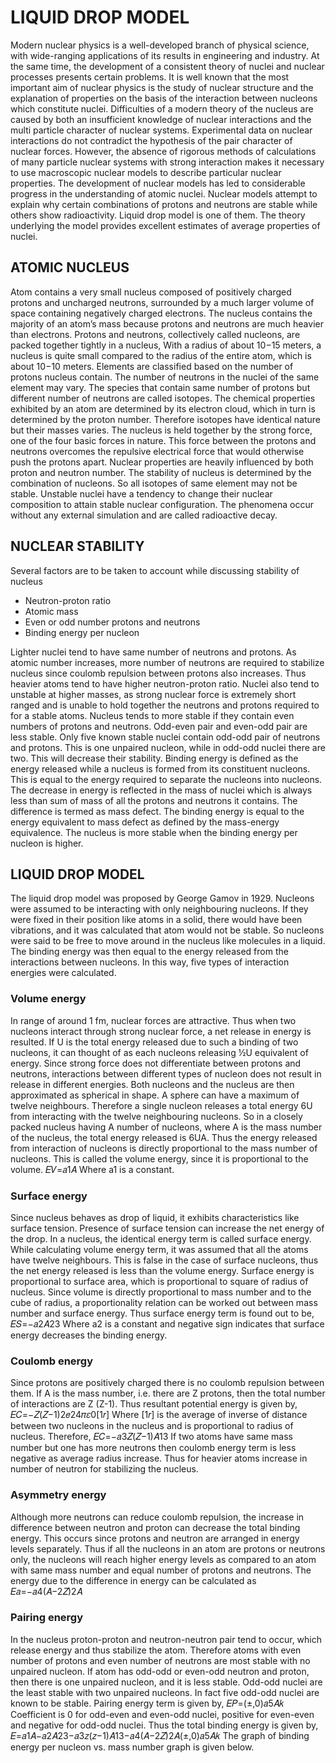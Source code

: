 # LIQUID DROP MODEL
Modern nuclear physics is a well-developed branch of physical science, with wide-ranging applications of its results in engineering and industry. At the same time, the development of a consistent theory of nuclei and nuclear processes presents certain problems. 
It is well known that the most important aim of nuclear physics is the study of nuclear structure and the explanation of properties on the basis of the interaction between nucleons which constitute nuclei. Difficulties of a modern theory of the nucleus are caused by both an insufficient knowledge of nuclear interactions and the multi particle character of nuclear systems.
Experimental data on nuclear interactions do not contradict the hypothesis of the pair character of nuclear forces. However, the absence of rigorous methods of calculations of many particle nuclear systems with strong interaction makes it necessary to use macroscopic nuclear models to describe particular nuclear properties. The development of nuclear models has led to considerable progress in the understanding of atomic nuclei. 
Nuclear models attempt to explain why certain combinations of protons and neutrons are stable while others show radioactivity. Liquid drop model is one of them. The theory underlying the model provides excellent estimates of average properties of nuclei.

## ATOMIC NUCLEUS
Atom contains a very small nucleus composed of positively charged protons and uncharged neutrons, surrounded by a much larger volume of space containing negatively charged electrons. The nucleus contains the majority of an atom’s mass because protons and neutrons are much heavier than electrons. Protons and neutrons, collectively called nucleons, are packed together tightly in a nucleus, With a radius of about 10−15 meters, a nucleus is quite small compared to the radius of the entire atom, which is about 10−10 meters. 
Elements are classified based on the number of protons nucleus contain. The number of neutrons in the nuclei of the same element may vary. The species that contain same number of protons but different number of neutrons are called isotopes. The chemical properties exhibited by an atom are determined by its electron cloud, which in turn is determined by the proton number. Therefore isotopes have identical nature but their masses varies. 
The nucleus is held together by the strong force, one of the four basic forces in nature. This force between the protons and neutrons overcomes the repulsive electrical force that would otherwise push the protons apart.
Nuclear properties are heavily influenced by both proton and neutron number. The stability of nucleus is determined by the combination of nucleons. So all isotopes of same element may not be stable. Unstable nuclei have a tendency to change their nuclear composition to attain stable nuclear configuration. The phenomena occur without any external simulation and are called radioactive decay.

## NUCLEAR STABILITY 
Several factors are to be taken to account while discussing stability of nucleus 
-  Neutron-proton ratio 
-  Atomic mass
-  Even or odd number protons and neutrons 
-  Binding energy per nucleon 

Lighter nuclei tend to have same number of neutrons and protons. As atomic number increases, more number of neutrons are required to stabilize nucleus since coulomb repulsion between protons also increases. Thus heavier atoms tend to have higher neutron-proton ratio. 
Nuclei also tend to unstable at higher masses, as strong nuclear force is extremely short ranged and is unable to hold together the neutrons and protons required to for a stable atoms. 
Nucleus tends to more stable if they contain even numbers of protons and neutrons. Odd-even pair and even-odd pair are less stable. Only five known stable nuclei contain odd-odd pair of neutrons and protons. This is one unpaired nucleon, while in odd-odd nuclei there are two. This will decrease their stability. 
Binding energy is defined as the energy released while a nucleus is formed from its constituent nucleons. This is equal to the energy required to separate the nucleons into nucleons. The decrease in energy is reflected in the mass of nuclei which is always less than sum of mass of all the protons and neutrons it contains. The difference is termed as mass defect. The binding energy is equal to the energy equivalent to mass defect as defined by the mass-energy equivalence. The nucleus is more stable when the binding energy per nucleon is higher.

## LIQUID DROP MODEL
The liquid drop model was proposed by George Gamov in 1929. Nucleons were assumed to be interacting with only neighbouring nucleons. If they were fixed in their position like atoms in a solid, there would have been vibrations, and it was calculated that atom would not be stable. So nucleons were said to be free to move around in the nucleus like molecules in a liquid. The binding energy was then equal to the energy released from the interactions between nucleons. In this way, five types of interaction energies were calculated.

### Volume energy 
In range of around 1 fm, nuclear forces are attractive. Thus when two nucleons interact through strong nuclear force, a net release in energy is resulted. If U is the total energy released due to such a binding of two nucleons, it can thought of as each nucleons releasing ½U equivalent of energy. Since strong force does not differentiate between protons and neutrons, interactions between different types of nucleon does not result in release in different energies. Both nucleons and the nucleus are then approximated as spherical in shape. A sphere can have a maximum of twelve neighbours. Therefore a single nucleon releases a total energy 6U from interacting with the twelve neighbouring nucleons. So in a closely packed nucleus having A number of nucleons, where A is the mass number of the nucleus, the total energy released is 6UA. Thus the energy released from interaction of nucleons is directly proportional to the mass number of nucleons. This is called the volume energy, since it is proportional to the volume.
𝐸𝑉=𝑎1𝐴
Where a1 is a constant.

### Surface energy
Since nucleus behaves as drop of liquid, it exhibits characteristics like surface tension. Presence of surface tension can increase the net energy of the drop. In a nucleus, the identical energy term is called surface energy. While calculating volume energy term, it was assumed that all the atoms have twelve neighbours. This is false in the case of surface nucleons, thus the net energy released is less than the volume energy. Surface energy is proportional to surface area, which is proportional to square of radius of nucleus. Since volume is directly proportional to mass number and to the cube of radius, a proportionality relation can be worked out between mass number and surface energy. Thus surface energy term is found out to be,
𝐸𝑆=−𝑎2𝐴23
Where a2 is a constant and negative sign indicates that surface energy decreases the binding energy.

### Coulomb energy
Since protons are positively charged there is no coulomb repulsion between them. If A is the mass number, i.e. there are Z protons, then the total number of interactions are Z (Z-1). Thus resultant potential energy is given by,
𝐸𝐶=−𝑍(𝑍−1)2𝑒24𝜋𝜀0[1𝑟]
Where [1𝑟] is the average of inverse of distance between two nucleons in the nucleus and is proportional to radius of nucleus. Therefore,
𝐸𝐶=−𝑎3𝑍(𝑍−1)𝐴13
If two atoms have same mass number but one has more neutrons then coulomb energy term is less negative as average radius increase. Thus for heavier atoms increase in number of neutron for stabilizing the nucleus.

### Asymmetry energy
Although more neutrons can reduce coulomb repulsion, the increase in difference between neutron and proton can decrease the total binding energy. This occurs since protons and neutron are arranged in energy levels separately. Thus if all the nucleons in an atom are protons or neutrons only, the nucleons will reach higher energy levels as compared to an atom with same mass number and equal number of protons and neutrons.
The energy due to the difference in energy can be calculated as 𝐸𝑎=−𝑎4(𝐴−2𝑍)2𝐴

### Pairing energy
In the nucleus proton-proton and neutron-neutron pair tend to occur, which release energy and thus stabilize the atom. Therefore atoms with even number of protons and even number of neutrons are most stable with no unpaired nucleon.
If atom has odd-odd or even-odd neutron and proton, then there is one unpaired nucleon, and it is less stable.
Odd-odd nuclei are the least stable with two unpaired nucleons. In fact five odd-odd nuclei are known to be stable.
Pairing energy term is given by, 𝐸𝑃=(±,0)𝑎5𝐴𝑘
Coefficient is 0 for odd-even and even-odd nuclei, positive for even-even and negative for odd-odd nuclei.
Thus the total binding energy is given by,
𝐸=𝑎1𝐴−𝑎2𝐴23−𝑎3𝑧(𝑧−1)𝐴13−𝑎4(𝐴−2𝑍)2𝐴(±,0)𝑎5𝐴𝑘
The graph of binding energy per nucleon vs. mass number graph is given below.
